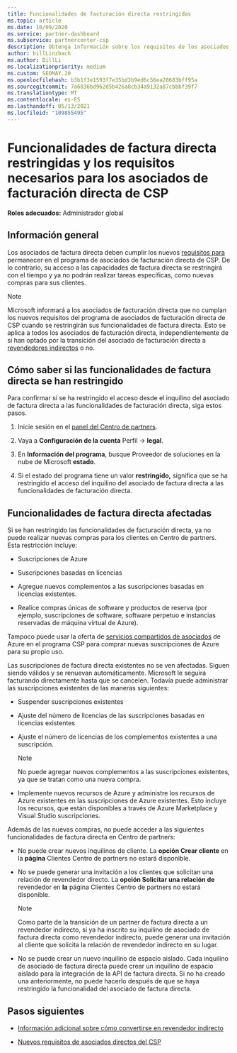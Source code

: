 ```yaml
---
title: Funcionalidades de facturación directa restringidas
ms.topic: article
ms.date: 10/09/2020
ms.service: partner-dashboard
ms.subservice: partnercenter-csp
description: Obtenga información sobre los requisitos de los asociados de facturación directa de CSP y qué hacer para evitar que las funcionalidades se restringen. Averigón si las funcionalidades se han restringido.
author: billLinzbach
ms.author: BillLi
ms.localizationpriority: medium
ms.custom: SEOMAY.20
ms.openlocfilehash: b3b1f3e1593f7e35bd3b9ed6c56ea28683bff95a
ms.sourcegitcommit: 7a6836bd962d5b426a8cb34a9132a87cbbbf39f7
ms.translationtype: MT
ms.contentlocale: es-ES
ms.lasthandoff: 05/13/2021
ms.locfileid: "109855495"
---
```

# <a name="restricted-direct-bill-capabilities-and-the-requirements-needed-for-csp-direct-bill-partners"></a>Funcionalidades de factura directa restringidas y los requisitos necesarios para los asociados de facturación directa de CSP

**Roles adecuados:** Administrador global

## <a name="overview"></a>Información general

Los asociados de factura directa deben cumplir los nuevos [requisitos para](direct-partner-new-requirements.md) permanecer en el programa de asociados de facturación directa de CSP. De lo contrario, su acceso a las capacidades de factura directa se restringirá con el tiempo y ya no podrán realizar tareas específicas, como nuevas compras para sus clientes.

> [!Note]
> Microsoft informará a los asociados de facturación directa que no cumplan los nuevos requisitos del programa de asociados de facturación directa de CSP cuando se restringirán sus funcionalidades de factura directa. Esto se aplica a todos los asociados de facturación directa, independientemente de si han optado por la transición del asociado de facturación directa a [revendedores indirectos](transition-direct-to-indirect.md) o no.  

## <a name="how-to-tell-if-your-direct-bill-capabilities-has-been-restricted"></a>Cómo saber si las funcionalidades de factura directa se han restringido

Para confirmar si se ha restringido el acceso desde el inquilino del asociado de factura directa a las funcionalidades de facturación directa, siga estos pasos.

1. Inicie sesión en el [panel del Centro de partners](https://partner.microsoft.com/dashboard).

2. Vaya a **Configuración de la cuenta** Perfil  ->  **legal**.

3. En **Información del programa**, busque Proveedor de soluciones en la nube de Microsoft **estado**.

4. Si el estado del programa tiene un valor **restringido,** significa que se ha restringido el acceso del inquilino del asociado de factura directa a las funcionalidades de facturación directa.

## <a name="affected-direct-bill-capabilities"></a>Funcionalidades de factura directa afectadas

Si se han restringido las funcionalidades de facturación directa, ya no puede realizar nuevas compras para los clientes en Centro de partners. Esta restricción incluye:

- Suscripciones de Azure

- Suscripciones basadas en licencias

- Agregue nuevos complementos a las suscripciones basadas en licencias existentes.

- Realice compras únicas de software y productos de reserva (por ejemplo, suscripciones de software, software perpetuo e instancias reservadas de máquina virtual de Azure).

Tampoco puede usar la oferta de [servicios compartidos de asociados](shared-services.md) de Azure en el programa CSP para comprar nuevas suscripciones de Azure para su propio uso.

Las suscripciones de factura directa existentes no se ven afectadas. Siguen siendo válidos y se renuevan automáticamente. Microsoft le seguirá facturando directamente hasta que se cancelen. Todavía puede administrar las suscripciones existentes de las maneras siguientes:

- Suspender suscripciones existentes

- Ajuste del número de licencias de las suscripciones basadas en licencias existentes

- Ajuste el número de licencias de los complementos existentes a una suscripción. 

    >[!Note]
    >No puede agregar nuevos complementos a las suscripciones existentes, ya que se tratan como una nueva compra.

- Implemente nuevos recursos de Azure y administre los recursos de Azure existentes en las suscripciones de Azure existentes. Esto incluye los recursos, que están disponibles a través de Azure Marketplace y Visual Studio suscripciones.

Además de las nuevas compras, no puede acceder a las siguientes funcionalidades de factura directa en Centro de partners:

- No puede crear nuevos inquilinos de cliente. La **opción Crear cliente** en la **página** Clientes Centro de partners no estará disponible.

- No se puede generar una invitación a los clientes que solicitan una relación de revendedor directo. La **opción Solicitar una relación de** revendedor en **la** página Clientes Centro de partners no estará disponible.

    >[!NOTE]
    >Como parte de la transición de un partner de factura directa a un revendedor indirecto, si ya ha inscrito su inquilino de asociado de factura directa como revendedor indirecto, puede generar una invitación al cliente que solicita la relación de revendedor indirecto en su lugar.

- No se puede crear un nuevo inquilino de espacio aislado. Cada inquilino de asociado de factura directa puede crear un inquilino de espacio aislado para la integración de la API de factura directa. Si no ha creado una anteriormente, no puede hacerlo después de que se haya restringido la funcionalidad del asociado de factura directa.  

## <a name="next-steps"></a>Pasos siguientes

- [Información adicional sobre cómo convertirse en revendedor indirecto](https://assetsprod.microsoft.com/csp-directbill-to-indirect-transition.pdf)

- [Nuevos requisitos de asociados directos del CSP](direct-partner-new-requirements.md)
